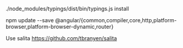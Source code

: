 
./node_modules/typings/dist/bin/typings.js install

npm update --save @angular/{common,compiler,core,http,platform-browser,platform-browser-dynamic,router}

Use salita https://github.com/tbranyen/salita
